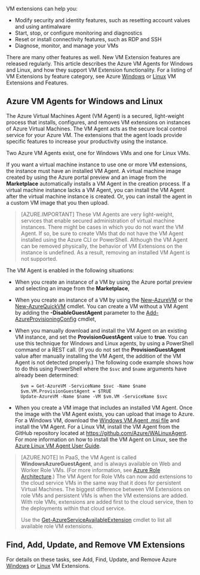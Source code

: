 VM extensions can help you:

* Modify security and identity features, such as resetting account values and using antimalware
* Start, stop, or configure monitoring and diagnostics
* Reset or install connectivity features, such as RDP and SSH
* Diagnose, monitor, and manage your VMs

There are many other features as well. New VM Extension features are released regularly. This article describes the Azure VM Agents for Windows and Linux, and how they support VM Extension functionality. For a listing of VM Extensions by feature category, see Azure [Windows](/documentation/articles/virtual-machines-windows-extensions-features/) or [Linux](/documentation/articles/virtual-machines-linux-extensions-features/) VM Extensions and Features.

## Azure VM Agents for Windows and Linux
The Azure Virtual Machines Agent (VM Agent) is a secured, light-weight process that installs, configures, and removes VM extensions on instances of Azure Virtual Machines. The VM Agent acts as the secure local control service for your Azure VM. The extensions that the agent loads provide specific features to increase your productivity using the instance.

Two Azure VM Agents exist, one for Windows VMs and one for Linux VMs.

If you want a virtual machine instance to use one or more VM extensions, the instance must have an installed VM Agent. A virtual machine image created by using the Azure portal preview and an image from the **Marketplace** automatically installs a VM Agent in the creation process. If a virtual machine instance lacks a VM Agent, you can install the VM Agent after the virtual machine instance is created. Or, you can install the agent in a custom VM image that you then upload.

> [AZURE.IMPORTANT]
> These VM Agents are very light-weight, services that enable secured administration of virtual machine instances. There might be cases in which you do not want the VM Agent. If so, be sure to create VMs that do not have the VM Agent installed using the Azure CLI or PowerShell. Although the VM Agent can be removed physically, the behavior of VM Extensions on the instance is undefined. As a result, removing an installed VM Agent is not supported.
>

The VM Agent is enabled in the following situations:

* When you create an instance of a VM by using the Azure portal preview and selecting an image from the **Marketplace**,
* When you create an instance of a VM by using the [New-AzureVM](https://msdn.microsoft.com/zh-cn/library/azure/dn495254.aspx) or the [New-AzureQuickVM](https://msdn.microsoft.com/zh-cn/library/azure/dn495183.aspx) cmdlet. You can create a VM without a VM Agent by adding the **-DisableGuestAgent** parameter to the [Add-AzureProvisioningConfig](https://msdn.microsoft.com/zh-cn/library/azure/dn495299.aspx) cmdlet,

* When you manually download and install the VM Agent on an existing VM instance, and set the **ProvisionGuestAgent** value to **true**. You can use this technique for Windows and Linux agents, by using a PowerShell command or a REST call. (If you do not set the **ProvisionGuestAgent** value after manually installing the VM Agent, the addition of the VM Agent is not detected properly.) The following code example shows how to do this using PowerShell where the `$svc` and `$name` arguments have already been determined:

        $vm = Get-AzureVM -ServiceName $svc -Name $name
        $vm.VM.ProvisionGuestAgent = $TRUE
        Update-AzureVM -Name $name -VM $vm.VM -ServiceName $svc

* When you create a VM image that includes an installed VM Agent. Once the image with the VM Agent exists, you can upload that image to Azure. For a Windows VM, download the [Windows VM Agent .msi file](http://go.microsoft.com/fwlink/?LinkID=394789) and install the VM Agent. For a Linux VM, install the VM Agent from the GitHub repository located at <https://github.com/Azure/WALinuxAgent>. For more information on how to install the VM Agent on Linux, see the [Azure Linux VM Agent User Guide](/documentation/articles/virtual-machines-linux-agent-user-guide/).

> [AZURE.NOTE]
> In PaaS, the VM Agent is called **WindowsAzureGuestAgent**, and is always available on Web and Worker Role VMs. (For more information, see [Azure Role Architecture](http://blogs.msdn.com/b/kwill/archive/2011/05/05/windows-azure-role-architecture.aspx).) The VM Agent for Role VMs can now add extensions to the cloud service VMs in the same way that it does for persistent Virtual Machines. The biggest difference between VM Extensions on role VMs and persistent VMs is when the VM extensions are added. With role VMs, extensions are added first to the cloud service, then to the deployments within that cloud service.
>
> Use the
> [Get-AzureServiceAvailableExtension](https://msdn.microsoft.com/zh-cn/library/azure/dn722498.aspx)
> cmdlet to list all available role VM extensions.
>
>

## Find, Add, Update, and Remove VM Extensions
For details on these tasks, see Add, Find, Update, and Remove Azure [Windows](/documentation/articles/virtual-machines-windows-classic-manage-extensions/) or [Linux](/documentation/articles/virtual-machines-linux-classic-manage-extensions/) VM Extensions.